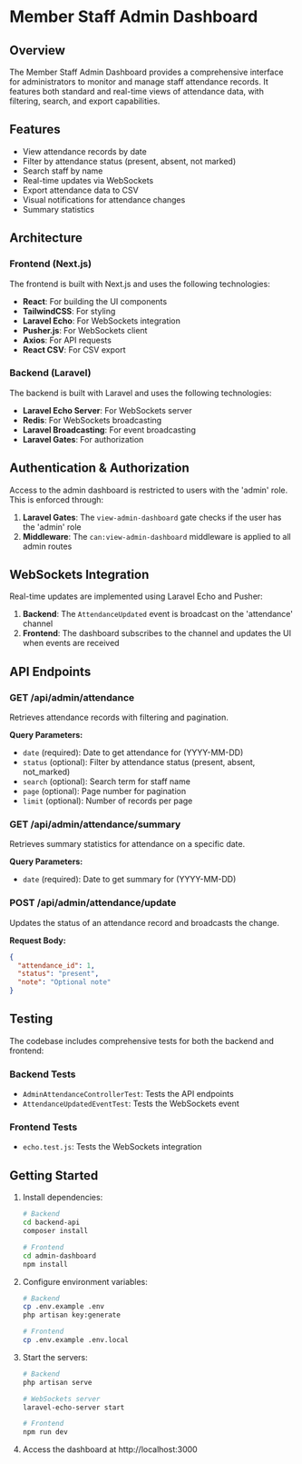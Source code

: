 # Member Staff Admin Dashboard

## Overview

The Member Staff Admin Dashboard provides a comprehensive interface for administrators to monitor and manage staff attendance records. It features both standard and real-time views of attendance data, with filtering, search, and export capabilities.

## Features

- View attendance records by date
- Filter by attendance status (present, absent, not marked)
- Search staff by name
- Real-time updates via WebSockets
- Export attendance data to CSV
- Visual notifications for attendance changes
- Summary statistics

## Architecture

### Frontend (Next.js)

The frontend is built with Next.js and uses the following technologies:

- **React**: For building the UI components
- **TailwindCSS**: For styling
- **Laravel Echo**: For WebSockets integration
- **Pusher.js**: For WebSockets client
- **Axios**: For API requests
- **React CSV**: For CSV export

### Backend (Laravel)

The backend is built with Laravel and uses the following technologies:

- **Laravel Echo Server**: For WebSockets server
- **Redis**: For WebSockets broadcasting
- **Laravel Broadcasting**: For event broadcasting
- **Laravel Gates**: For authorization

## Authentication & Authorization

Access to the admin dashboard is restricted to users with the 'admin' role. This is enforced through:

1. **Laravel Gates**: The `view-admin-dashboard` gate checks if the user has the 'admin' role
2. **Middleware**: The `can:view-admin-dashboard` middleware is applied to all admin routes

## WebSockets Integration

Real-time updates are implemented using Laravel Echo and Pusher:

1. **Backend**: The `AttendanceUpdated` event is broadcast on the 'attendance' channel
2. **Frontend**: The dashboard subscribes to the channel and updates the UI when events are received

## API Endpoints

### GET /api/admin/attendance

Retrieves attendance records with filtering and pagination.

**Query Parameters:**
- `date` (required): Date to get attendance for (YYYY-MM-DD)
- `status` (optional): Filter by attendance status (present, absent, not_marked)
- `search` (optional): Search term for staff name
- `page` (optional): Page number for pagination
- `limit` (optional): Number of records per page

### GET /api/admin/attendance/summary

Retrieves summary statistics for attendance on a specific date.

**Query Parameters:**
- `date` (required): Date to get summary for (YYYY-MM-DD)

### POST /api/admin/attendance/update

Updates the status of an attendance record and broadcasts the change.

**Request Body:**
```json
{
  "attendance_id": 1,
  "status": "present",
  "note": "Optional note"
}
```

## Testing

The codebase includes comprehensive tests for both the backend and frontend:

### Backend Tests

- `AdminAttendanceControllerTest`: Tests the API endpoints
- `AttendanceUpdatedEventTest`: Tests the WebSockets event

### Frontend Tests

- `echo.test.js`: Tests the WebSockets integration

## Getting Started

1. Install dependencies:
   ```bash
   # Backend
   cd backend-api
   composer install
   
   # Frontend
   cd admin-dashboard
   npm install
   ```

2. Configure environment variables:
   ```bash
   # Backend
   cp .env.example .env
   php artisan key:generate
   
   # Frontend
   cp .env.example .env.local
   ```

3. Start the servers:
   ```bash
   # Backend
   php artisan serve
   
   # WebSockets server
   laravel-echo-server start
   
   # Frontend
   npm run dev
   ```

4. Access the dashboard at http://localhost:3000
